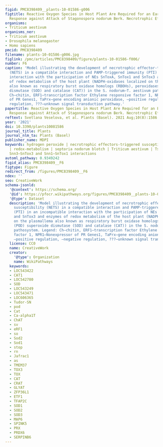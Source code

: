 ```yaml
---
figid: PMC8398409__plants-10-01586-g006
figtitle: Reactive Oxygen Species in Host Plant Are Required for an Early Defense
  Response against Attack of Stagonospora nodorum Berk. Necrotrophic Effectors SnTox
organisms:
- Triticum aestivum
organisms_ner:
- Triticum aestivum
- Drosophila melanogaster
- Homo sapiens
pmcid: PMC8398409
filename: plants-10-01586-g006.jpg
figlink: /pmc/articles/PMC8398409/figure/plants-10-01586-f006/
number: F6
caption: 'Model illustrating the development of necrotrophic effector-triggered susceptibility
  (NETS) in a compatible interaction and PAMP-triggered immunity (PTI) in an incompatible
  interaction with the participation of NEs SnToxA, SnTox1 and SnTox3 and enzymes
  of redox metabolism of the host plant (NADPH-oxidases localized on the plasmallema
  also known as respiratory burst oxidase homologs (RBOHs), peroxidases (POD) superoxide
  dismutase (SOD) and catalase (CAT)) in the S. nodorum–T. aestivum pathosystem. Legend:
  Ch—chitin, ERF1—transcription factor Ethylene responsive factor 1, NPR1—Nonexpressor
  of PR Genes1, TaPrx—gene encoding anionic peroxidase, —positive regulation, —negative
  regulation, ???—unknown signal transduction pathway.'
papertitle: Reactive Oxygen Species in Host Plant Are Required for an Early Defense
  Response against Attack of Stagonospora nodorum Berk. Necrotrophic Effectors SnTox.
reftext: Svetlana Veselova, et al. Plants (Basel). 2021 Aug;10(8):1586.
year: '2021'
doi: 10.3390/plants10081586
journal_title: Plants
journal_nlm_ta: Plants (Basel)
publisher_name: MDPI
keywords: hydrogen peroxide | necrotrophic effectors-triggered susceptibility | peroxidase
  | redox-metabolism | septoria nodorum blotch | Triticum aestivum | Tsn1–SnToxA |
  Snn3–SnTox3 and Snn1–SnTox1 interactions
automl_pathway: 0.9349242
figid_alias: PMC8398409__F6
figtype: Figure
redirect_from: /figures/PMC8398409__F6
ndex: ''
seo: CreativeWork
schema-jsonld:
  '@context': https://schema.org/
  '@id': https://pfocr.wikipathways.org/figures/PMC8398409__plants-10-01586-g006.html
  '@type': Dataset
  description: 'Model illustrating the development of necrotrophic effector-triggered
    susceptibility (NETS) in a compatible interaction and PAMP-triggered immunity
    (PTI) in an incompatible interaction with the participation of NEs SnToxA, SnTox1
    and SnTox3 and enzymes of redox metabolism of the host plant (NADPH-oxidases localized
    on the plasmallema also known as respiratory burst oxidase homologs (RBOHs), peroxidases
    (POD) superoxide dismutase (SOD) and catalase (CAT)) in the S. nodorum–T. aestivum
    pathosystem. Legend: Ch—chitin, ERF1—transcription factor Ethylene responsive
    factor 1, NPR1—Nonexpressor of PR Genes1, TaPrx—gene encoding anionic peroxidase,
    —positive regulation, —negative regulation, ???—unknown signal transduction pathway.'
  license: CC0
  name: CreativeWork
  creator:
    '@type': Organization
    name: WikiPathways
  keywords:
  - LOC543422
  - CAT1
  - LOC542780
  - SOD
  - LOC543249
  - LOC543471
  - LOC606365
  - Tudor-SN
  - pod
  - Cat
  - Ca-alpha1T
  - ChAT
  - sv
  - eRF1
  - so
  - Sod2
  - Sod1
  - stop
  - rn
  - Jafrac1
  - as
  - TMEM37
  - TOX3
  - TOX
  - CAT
  - CRAT
  - GLYAT
  - ZFP36L1
  - ETF1
  - TFAP2C
  - SOD1
  - SOD2
  - SOD3
  - MAP6
  - SPINK5
  - PRX
  - PRDX6
  - SERPINB6
---
```

